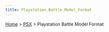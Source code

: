 ```yaml
---
title: Playstation_Battle_Model_Format
---
```


[Home](../index.md) > [PSX](../PSX.md) > Playstation Battle Model Format


